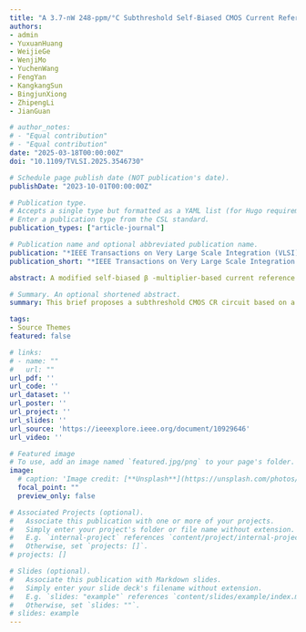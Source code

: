 ```yaml
---
title: "A 3.7-nW 248-ppm/°C Subthreshold Self-Biased CMOS Current Reference"
authors:
- admin
- YuxuanHuang
- WeijieGe
- WenjiMo
- YuchenWang
- FengYan
- KangkangSun
- BingjunXiong
- ZhipengLi
- JianGuan

# author_notes:
# - "Equal contribution"
# - "Equal contribution"
date: "2025-03-18T00:00:00Z"
doi: "10.1109/TVLSI.2025.3546730"

# Schedule page publish date (NOT publication's date).
publishDate: "2023-10-01T00:00:00Z"

# Publication type.
# Accepts a single type but formatted as a YAML list (for Hugo requirements).
# Enter a publication type from the CSL standard.
publication_types: ["article-journal"]

# Publication name and optional abbreviated publication name.
publication: "*IEEE Transactions on Very Large Scale Integration (VLSI) Systems ( Volume: 33, Issue: 7, July 2025)*."
publication_short: "*IEEE Transactions on Very Large Scale Integration (VLSI) Systems ( Volume: 33, Issue: 7, July 2025)*."

abstract: A modified self-biased β -multiplier-based current reference (CR) circuit is proposed for ultralow-power Internet of Things (IoT) application and is realized without any resistors, bipolar junction transistors (BJTs), or operational amplifiers (OPAs). The proposed CR circuit directly generates the reference current from a modified β -multiplier, which is biased by a stacked diode-connected MOS transistor (SDMT)-based compensated through a complementary-to-absolute temperature (CTAT) voltage. The proposed CR is implemented in a standard 0.18- μ m CMOS process with an active area of 0.0069 mm2 and almost all transistors operate in the subthreshold region. Measurement results show that the temperature coefficient (TC) of the CR is 248 ppm/°C in a temperature range from −40 ∘ C to 125 ∘ C. The proposed CR exhibits a line sensitivity (LS) of 0.33%/V within the supply voltage range of 0.8–1.4 V. The output of the CR at room temperature ( 25 ∘ C) is 1.84 nA with a power consumption of 3.7 nW.

# Summary. An optional shortened abstract.
summary: This brief proposes a subthreshold CMOS CR circuit based on a modified self-biased β -multiplier implemented in a standard 0.18-μ m CMOS process for ultralow-power applications. 

tags:
- Source Themes
featured: false

# links:
# - name: ""
#   url: ""
url_pdf: ''
url_code: ''
url_dataset: ''
url_poster: ''
url_project: ''
url_slides: ''
url_source: 'https://ieeexplore.ieee.org/document/10929646'
url_video: ''

# Featured image
# To use, add an image named `featured.jpg/png` to your page's folder. 
image:
  # caption: 'Image credit: [**Unsplash**](https://unsplash.com/photos/jdD8gXaTZsc)'
  focal_point: ""
  preview_only: false

# Associated Projects (optional).
#   Associate this publication with one or more of your projects.
#   Simply enter your project's folder or file name without extension.
#   E.g. `internal-project` references `content/project/internal-project/index.md`.
#   Otherwise, set `projects: []`.
# projects: []

# Slides (optional).
#   Associate this publication with Markdown slides.
#   Simply enter your slide deck's filename without extension.
#   E.g. `slides: "example"` references `content/slides/example/index.md`.
#   Otherwise, set `slides: ""`.
# slides: example
---
```


<!-- {{% callout note %}}
Click the *Cite* button above to demo the feature to enable visitors to import publication metadata into their reference management software.
{{% /callout %}}

{{% callout note %}}
Create your slides in Markdown - click the *Slides* button to check out the example.
{{% /callout %}}

Add the publication's **full text** or **supplementary notes** here. You can use rich formatting such as including [code, math, and images](https://docs.hugoblox.com/content/writing-markdown-latex/). -->
